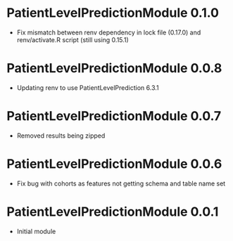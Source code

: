 PatientLevelPredictionModule 0.1.0
=======================

- Fix mismatch between renv dependency in lock file (0.17.0) and renv/activate.R script (still using 0.15.1)

PatientLevelPredictionModule 0.0.8
=======================

- Updating renv to use PatientLevelPrediction 6.3.1

PatientLevelPredictionModule 0.0.7
=======================

- Removed results being zipped 


PatientLevelPredictionModule 0.0.6
=======================

- Fix bug with cohorts as features not getting schema and table name set

PatientLevelPredictionModule 0.0.1
=======================

- Initial module